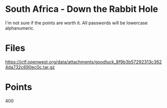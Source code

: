 # South Africa - Down the Rabbit Hole
I'm not sure if the points are worth it.
All passwords will be lowercase alphanumeric.

# Files
https://ictf.openwest.org/data/attachments/goodluck_8f9b3b57292313c3624da732c690ec0c.tar.gz

# Points
400
